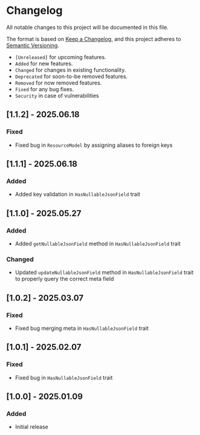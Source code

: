 # Changelog

All notable changes to this project will be documented in this file.

The format is based on [Keep a Changelog](https://keepachangelog.com/en/1.0.0/),
and this project adheres to [Semantic Versioning](https://semver.org/spec/v2.0.0.html).

- `[Unreleased]` for upcoming features.
- `Added` for new features.
- `Changed` for changes in existing functionality.
- `Deprecated` for soon-to-be removed features.
- `Removed` for now removed features.
- `Fixed` for any bug fixes.
- `Security` in case of vulnerabilities

## [1.1.2] - 2025.06.18

### Fixed

- Fixed bug in `ResourceModel` by assigning aliases to foreign keys

## [1.1.1] - 2025.06.18

### Added

- Added key validation in `HasNullableJsonField` trait

## [1.1.0] - 2025.05.27

### Added

- Added `getNullableJsonField` method in `HasNullableJsonField` trait

### Changed

- Updated `updateNullableJsonField` method in `HasNullableJsonField` trait to properly query the correct meta field

## [1.0.2] - 2025.03.07

### Fixed

- Fixed bug merging meta in `HasNullableJsonField` trait

## [1.0.1] - 2025.02.07

### Fixed

- Fixed bug in `HasNullableJsonField` trait

## [1.0.0] - 2025.01.09

### Added

- Initial release